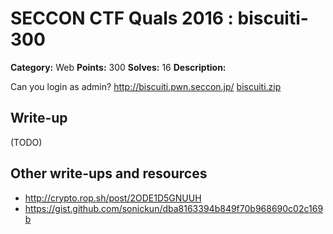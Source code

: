 # SECCON CTF Quals 2016 : biscuiti-300

**Category:** Web
**Points:** 300
**Solves:** 16
**Description:**

Can you login as admin?
<http://biscuiti.pwn.seccon.jp/>
[biscuiti.zip](biscuiti.zip)

## Write-up

(TODO)

## Other write-ups and resources

* http://crypto.rop.sh/post/2ODE1D5GNUUH
* https://gist.github.com/sonickun/dba8163394b849f70b968690c02c169b

